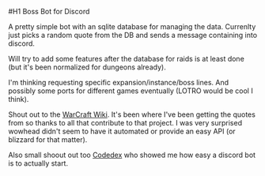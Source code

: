 #H1 Boss Bot for Discord

A pretty simple bot with an sqlite database for managing the data.  Currenlty just picks a random quote from the DB and sends a message containing into discord.

Will try to add some features after the database for raids is at least done (but it's been normalized for dungeons already).

I'm thinking requesting specific expansion/instance/boss lines.  And possibly some ports for different games eventually (LOTRO would be cool I think).

Shout out to the [WarCraft Wiki](https://warcraft.wiki.gg/wiki/Warcraft_Wiki).  It's been where I've been getting the quotes from so thanks to all that contribute to that project.  I was very surprised wowhead didn't seem to have it automated or provide an easy API (or blizzard for that matter).

Also small shoout out too [Codedex](https://www.codedex.io/home) who showed me how easy a discord bot is to actually start.
